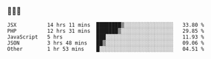 ### 👋👋👋
<!--START_SECTION:waka-->
```text
JSX          14 hrs 11 mins  ████████▒░░░░░░░░░░░░░░░░   33.80 % 
PHP          12 hrs 31 mins  ███████▒░░░░░░░░░░░░░░░░░   29.85 % 
JavaScript   5 hrs           ███░░░░░░░░░░░░░░░░░░░░░░   11.93 % 
JSON         3 hrs 48 mins   ██▒░░░░░░░░░░░░░░░░░░░░░░   09.06 % 
Other        1 hr 53 mins    █░░░░░░░░░░░░░░░░░░░░░░░░   04.51 % 
```
<!--END_SECTION:waka-->
